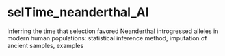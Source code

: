 # selTime_neanderthal_AI
Inferring the time that selection favored Neanderthal introgressed alleles in modern human populations: statistical inference method, imputation of ancient samples, examples
